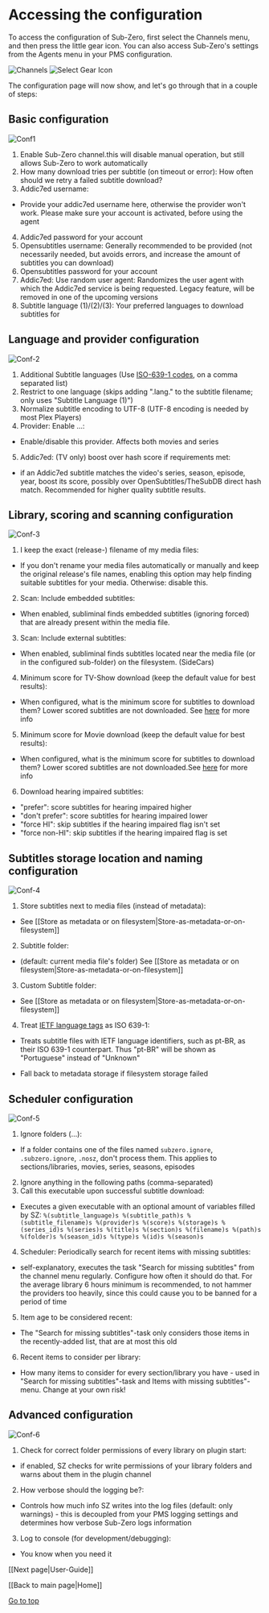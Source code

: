 <a name="top"></a>
# Accessing the configuration

To access the configuration of Sub-Zero, first select the Channels menu, and then press the little gear icon.
You can also access Sub-Zero's settings from the Agents menu in your PMS configuration.

![Channels](https://github.com/pannal/Sub-Zero.bundle/blob/master/Wiki/Images/Select_Channels.png)
![Select Gear Icon](https://github.com/pannal/Sub-Zero.bundle/blob/master/Wiki/Images/Select_Gear_Icon.png)

The configuration page will now show, and let's go through that in a couple of steps:

## Basic configuration
![Conf1](https://github.com/pannal/Sub-Zero.bundle/blob/master/Wiki/Images/Conf-1.png)

1. Enable Sub-Zero channel.this will disable manual operation, but still allows Sub-Zero to work automatically
2. How many download tries per subtitle (on timeout or error): How often should we retry a failed subtitle download?
3. Addic7ed username: 
 * Provide your addic7ed username here, otherwise the provider won't work. Please make sure your account is activated, before using the agent
4. Addic7ed password for your account
5. Opensubtitles username: Generally recommended to be provided (not necessarily needed, but avoids errors, and increase the amount of subtitles you can download)
6. Opensubtitles password for your account
7. Addic7ed: Use random user agent: Randomizes the user agent with which the Addic7ed service is being requested. Legacy feature, will be removed in one of the upcoming versions
8. Subtitle language (1)/(2)/(3): Your preferred languages to download subtitles for

## Language and provider configuration
![Conf-2](https://github.com/pannal/Sub-Zero.bundle/blob/master/Wiki/Images/Conf-2.png)

1. Additional Subtitle languages (Use [ISO-639-1 codes](https://en.wikipedia.org/wiki/List_of_ISO_639-1_codes), on a comma separated list)
2. Restrict to one language (skips adding ".lang." to the subtitle filename; only uses "Subtitle Language (1)")
3. Normalize subtitle encoding to UTF-8 (UTF-8 encoding is needed by most Plex Players)
4. Provider: Enable ...: 
 * Enable/disable this provider. Affects both movies and series
5. Addic7ed: (TV only) boost over hash score if requirements met: 
 * if an Addic7ed subtitle matches the video's series, season, episode, year, boost its score, possibly over OpenSubtitles/TheSubDB direct hash match. Recommended for higher quality subtitle results.

## Library, scoring and scanning configuration
![Conf-3](https://github.com/pannal/Sub-Zero.bundle/blob/master/Wiki/Images/Conf-3.png)

1. I keep the exact (release-) filename of my media files: 
 * If you don't rename your media files automatically or manually and keep the original release's file names, enabling this option may help finding suitable subtitles for your media. Otherwise: disable this.
2. Scan: Include embedded subtitles: 
 * When enabled, subliminal finds embedded subtitles (ignoring forced) that are already present within the media file.
3. Scan: Include external subtitles: 
 * When enabled, subliminal finds subtitles located near the media file (or in the configured sub-folder) on the filesystem. (SideCars)
4. Minimum score for TV-Show download (keep the default value for best results): 
 * When configured, what is the minimum score for subtitles to download them? Lower scored subtitles are not downloaded. See [here](https://github.com/pannal/Sub-Zero.bundle/wiki/Media-Score) for more info
5. Minimum score for Movie download (keep the default value for best results): 
 * When configured, what is the minimum score for subtitles to download them? Lower scored subtitles are not downloaded.See [here](https://github.com/pannal/Sub-Zero.bundle/wiki/Media-Score) for more info
6. Download hearing impaired subtitles:
 * "prefer": score subtitles for hearing impaired higher
 * "don't prefer": score subtitles for hearing impaired lower
 * "force HI": skip subtitles if the hearing impaired flag isn't set
 * "force non-HI": skip subtitles if the hearing impaired flag is set

<a name="store"></a>

## Subtitles storage location and naming configuration
![Conf-4](https://github.com/pannal/Sub-Zero.bundle/blob/master/Wiki/Images/Conf-4.png)

1. Store subtitles next to media files (instead of metadata): 
 * See [[Store as metadata or on filesystem|Store-as-metadata-or-on-filesystem]]
2. Subtitle folder: 
 * (default: current media file's folder) See [[Store as metadata or on filesystem|Store-as-metadata-or-on-filesystem]]
3. Custom Subtitle folder: 
 * See [[Store as metadata or on filesystem|Store-as-metadata-or-on-filesystem]]
4. Treat [IETF language tags](https://en.wikipedia.org/wiki/IETF_language_tag) as ISO 639-1: 
 * Treats subtitle files with IETF language identifiers, such as pt-BR, as their ISO 639-1 counterpart. Thus "pt-BR" will be shown as "Portuguese" instead of "Unknown"

* Fall back to metadata storage if filesystem storage failed

<a name="scheduler"></a>

## Scheduler configuration
![Conf-5](https://github.com/pannal/Sub-Zero.bundle/blob/master/Wiki/Images/Conf-5.png)

1. Ignore folders (...): 
 * If a folder contains one of the files named `subzero.ignore`, `.subzero.ignore`, `.nosz`, don't process them. This applies to sections/libraries, movies, series, seasons, episodes
2. Ignore anything in the following paths (comma-separated)
3. Call this executable upon successful subtitle download:
  * Executes a given executable with an optional amount of variables filled by SZ:
    `%(subtitle_language)s %(subtitle_path)s %(subtitle_filename)s %(provider)s %(score)s %(storage)s %(series_id)s %(series)s %(title)s %(section)s %(filename)s %(path)s %(folder)s %(season_id)s %(type)s %(id)s %(season)s`
4. Scheduler:
Periodically search for recent items with missing subtitles: 
 * self-explanatory, executes the task "Search for missing subtitles" from the channel menu regularly. Configure how often it should do that. For the average library 6 hours minimum is recommended, to not hammer the providers too heavily, since this could cause you to be banned for a period of time
5. Item age to be considered recent: 
 * The "Search for missing subtitles"-task only considers those items in the recently-added list, that are at most this old
6. Recent items to consider per library:
 * How many items to consider for every section/library you have - used in "Search for missing subtitles"-task and Items with missing subtitles"-menu. Change at your own risk!



<a name="develop"></a>

## Advanced configuration
![Conf-6](https://github.com/pannal/Sub-Zero.bundle/blob/master/Wiki/Images/Conf-6.png)

1. Check for correct folder permissions of every library on plugin start: 
 * if enabled, SZ checks for write permissions of your library folders and warns about them in the plugin channel
2. How verbose should the logging be?: 
 * Controls how much info SZ writes into the log files (default: only warnings) - this is decoupled from your PMS logging settings and determines how verbose Sub-Zero logs information
3. Log to console (for development/debugging): 
 * You know when you need it

[[Next page|User-Guide]]

[[Back to main page|Home]]

[Go to top](#top)